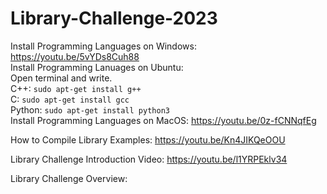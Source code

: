 # Library-Challenge-2023

Install Programming Languages on Windows: https://youtu.be/5vYDs8Cuh88  
Install Programming Lanuages on Ubuntu:  
          Open terminal and write.  
          C++: ```sudo apt-get install g++```  
          C: ```sudo apt-get install gcc```  
          Python: ```sudo apt-get install python3```  
Install Programming Languages on MacOS: https://youtu.be/0z-fCNNqfEg  

How to Compile Library Examples: https://youtu.be/Kn4JIKQeOOU  

Library Challenge Introduction Video: https://youtu.be/l1YRPEklv34

Library Challenge Overview:
